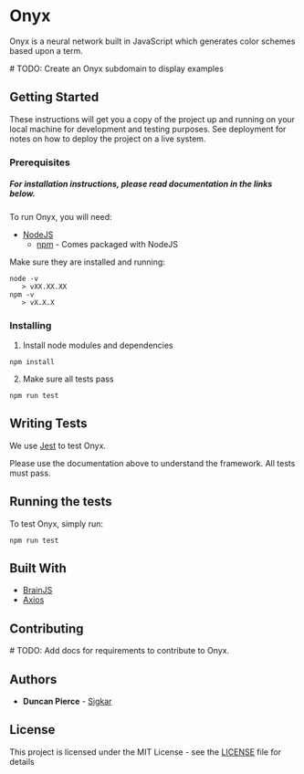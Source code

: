 # Onyx

Onyx is a neural network built in JavaScript which generates color schemes based upon a term.

\# TODO: Create an Onyx subdomain to display examples

## Getting Started

These instructions will get you a copy of the project up and running on your local machine for development and testing purposes. See deployment for notes on how to deploy the project on a live system.

### Prerequisites

##### For installation instructions, please read documentation in the links below.

To run Onyx, you will need:

- [NodeJS](https://nodejs.org/en/)
   - [npm](https://www.npmjs.com/) - Comes packaged with NodeJS

Make sure they are installed and running:

```
node -v
   > vXX.XX.XX
npm -v
   > vX.X.X
```


### Installing

1. Install node modules and dependencies

```
npm install
```

2. Make sure all tests pass

```
npm run test
```

## Writing Tests

We use [Jest](https://jestjs.io/) to test Onyx.

Please use the documentation above to understand the framework. All tests must pass.

## Running the tests

To test Onyx, simply run:

```
npm run test
```


## Built With

* [BrainJS](https://www.npmjs.com/package/brainjs)
* [Axios](https://www.npmjs.com/package/axios)

## Contributing

\# TODO: Add docs for requirements to contribute to Onyx.

## Authors

* **Duncan Pierce** - [Sigkar](https://github.com/Sigkar)

## License

This project is licensed under the MIT License - see the [LICENSE](LICENSE) file for details

